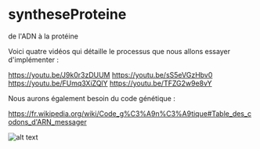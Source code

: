 # syntheseProteine
de l'ADN à la protéine


Voici quatre vidéos qui détaille le processus que nous allons essayer d'implémenter :

https://youtu.be/J9k0r3zDUUM
https://youtu.be/sS5eVGzHbv0
https://youtu.be/FUmq3XiZQlY
https://youtu.be/TFZG2w9e8vY

Nous aurons également besoin du code génétique : 

https://fr.wikipedia.org/wiki/Code_g%C3%A9n%C3%A9tique#Table_des_codons_d'ARN_messager

![alt text](https://upload.wikimedia.org/wikipedia/commons/thumb/4/4c/SVT_CodeGenetique.svg/1024px-SVT_CodeGenetique.svg.png)



